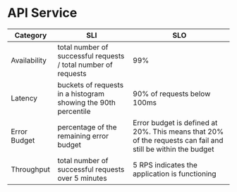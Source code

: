 # API Service

| Category       | SLI                                                             | SLO                                                                                                           |
| -------------- | -----                                                           | ------------------------------------------------------------------------------------------------------------- |
| Availability   |  total number of successful requests / total number of requests | 99%                                                                                                           |
| Latency        | buckets of requests in a histogram showing the 90th percentile  | 90% of requests below 100ms                                                                                   |
| Error Budget   | percentage of the remaining error budget                        | Error budget is defined at 20%. This means that 20% of the requests can fail and still be within the budget   |
| Throughput     | total number of successful requests over 5 minutes              | 5 RPS indicates the application is functioning                                                                |
